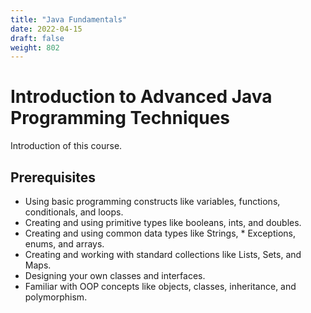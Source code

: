 ```yaml
---
title: "Java Fundamentals"
date: 2022-04-15
draft: false
weight: 802
---
```



# Introduction to Advanced Java Programming Techniques

Introduction of this course.

## Prerequisites

* Using basic programming constructs like variables, functions, conditionals, and loops.
* Creating and using primitive types like booleans, ints, and doubles.
* Creating and using common data types like Strings, * Exceptions, enums, and arrays.
* Creating and working with standard collections like Lists, Sets, and Maps.
* Designing your own classes and interfaces.
* Familiar with OOP concepts like objects, classes, inheritance, and polymorphism.
